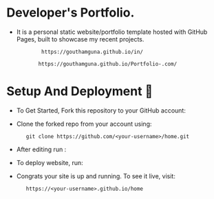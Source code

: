 # Developer's Portfolio.
  
   * It is a personal static website/portfolio template hosted with GitHub Pages, built to showcase my recent projects.
   
                 https://gouthamguna.github.io/in/ 
       
                https://gouthamguna.github.io/Portfolio-.com/ 
        
# Setup And Deployment 🔧

  * To Get Started, Fork this repository to your GitHub account:

  * Clone the forked repo from your account using:
  
           git clone https://github.com/<your-username>/home.git
  
  * After editing run :
  
 * To deploy website, run:
  
* Congrats your site is up and running. To see it live, visit:
  
         https://<your-username>.github.io/home

